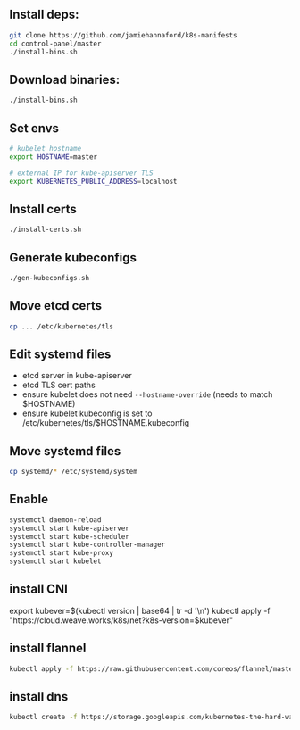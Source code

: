 ## Install deps:

```bash
git clone https://github.com/jamiehannaford/k8s-manifests
cd control-panel/master
./install-bins.sh
```

## Download binaries:

```bash
./install-bins.sh
```

## Set envs

```bash
# kubelet hostname 
export HOSTNAME=master

# external IP for kube-apiserver TLS
export KUBERNETES_PUBLIC_ADDRESS=localhost
```

## Install certs

```bash
./install-certs.sh
```

## Generate kubeconfigs

```bash
./gen-kubeconfigs.sh
```

## Move etcd certs

```bash
cp ... /etc/kubernetes/tls
```

## Edit systemd files

- etcd server in kube-apiserver 
- etcd TLS cert paths
- ensure kubelet does not need `--hostname-override` (needs to match $HOSTNAME)
- ensure kubelet kubeconfig is set to /etc/kubernetes/tls/$HOSTNAME.kubeconfig

## Move systemd files 

```bash
cp systemd/* /etc/systemd/system
```

## Enable

```bash
systemctl daemon-reload
systemctl start kube-apiserver
systemctl start kube-scheduler
systemctl start kube-controller-manager
systemctl start kube-proxy
systemctl start kubelet
```

## install CNI

export kubever=$(kubectl version | base64 | tr -d '\n')
kubectl apply -f "https://cloud.weave.works/k8s/net?k8s-version=$kubever"

## install flannel

```bash
kubectl apply -f https://raw.githubusercontent.com/coreos/flannel/master/Documentation/kube-flannel.yml
```

## install dns

```bash
kubectl create -f https://storage.googleapis.com/kubernetes-the-hard-way/kube-dns.yaml
```